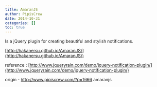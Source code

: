 ```yaml
---
title: AmaranJS
author: PipisCrew
date: 2014-10-31
categories: []
toc: true
---
```


Is a jQuery plugin for creating beautiful and stylish notifications.

[http://hakanersu.github.io/AmaranJS/](http://hakanersu.github.io/AmaranJS/)

reference : [http://www.jqueryrain.com/demo/jquery-notification-plugin/](http://www.jqueryrain.com/demo/jquery-notification-plugin/)

origin - http://www.pipiscrew.com/?p=1666 amaranjs